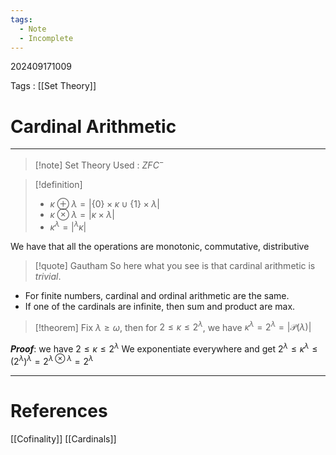 ```yaml
---
tags:
  - Note
  - Incomplete
---
```

202409171009

Tags : [[Set Theory]]
# Cardinal Arithmetic
---
>[!note] Set Theory Used : $ZFC^-$

>[!definition]
>- $\kappa \oplus \lambda = | \{ 0 \} \times \kappa \cup \{  1 \} \times \lambda|$
>- $\kappa \otimes \lambda = |\kappa \times \lambda |$
>- $\kappa^\lambda = | \text{}^\lambda \kappa |$

We have that all the operations are monotonic, commutative, distributive

>[!quote] Gautham
>So here what you see is that cardinal arithmetic is *trivial*.

- For finite numbers, cardinal and ordinal arithmetic are the same.
- If one of the cardinals are infinite, then sum and product are max.

>[!theorem] 
>Fix $\lambda \geq \omega$, then for $2 \leq \kappa \leq 2^\lambda$, we have $\kappa^\lambda = 2^\lambda = |\mathcal P(\lambda)|$

***Proof***:
we have $2\leq \kappa \leq 2^\lambda$
We exponentiate everywhere and get 
$2^\lambda \leq \kappa^\lambda \leq (2^\lambda)^\lambda=2^{\lambda \otimes \lambda}=2^\lambda$

---
# References
[[Cofinality]]
[[Cardinals]]